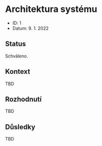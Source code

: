 # Architektura systému

- ID: 1
- Datum: 9. 1. 2022

## Status

Schváleno.

## Kontext

TBD

## Rozhodnutí

TBD

## Důsledky

TBD
